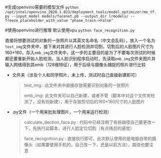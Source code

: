 #生成openvino需要的模型文件
`python /opt/intel/openvino_2020.1.023/deployment_tools/model_optimizer/mo_tf.py --input_model models/facenet.pb --output_dir lrmodels/ --freeze_placeholder_with_value "phase_train->False"`

#使用openvino进行推理
默认使用vpu
`python face_recognition.py`


直接将想要测试的对象的一张照片以其英文名命名（中文会乱码），放入一个名为`test_img`文件夹中，接下来对其进行人脸检测并切割，切割后的人脸图片尺寸为160*160，存入`emb_img`文件夹中，这一步的主要目的是为了不要每次测试的时候都还要重新开始人脸检测，当人脸识别程序启动时，先读取`emb_img`文件夹图片并输入网络得到其emb（128维特征），用于后续与摄像头捕捉的照片进行比较


- 文件夹（涉及个人和同学照片，未上传，测试时自己直接新建即可）

  > test_img : 此文件夹中直接存放需要识别对象的一张照片
  >
  > emb_img: 此文件夹可以自己新建，或者不管（脚本中对这个文件夹检测了，没有则新建），用于存放剪切后的160*160尺寸的人脸图片

- .py文件（一个用来批处理图片，一个用来运行检测）

  > calculate_dection_face.py : 代码中已经注明了有些路径自己要更改一下，先执行此脚本，进行人脸定位切割（有点残忍的感觉）
  >
  > face_recognition.py : 直接执行即可，此次默认使用的是电脑自带的摄像头（如果要使用手机的，自己改一下，还是以前方法），路径也要注意

